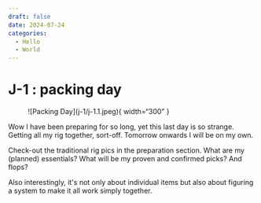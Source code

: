 ```yaml
---
draft: false 
date: 2024-07-24 
categories:
  - Hello
  - World
---
```


# J-1 : packing day

<figure markdown>
![Packing Day](j-1/j-1.1.jpeg){ width=“300” }
</figure>

Wow I have been preparing for so long, yet this last day is so strange. Getting all my rig together, sort-off. Tomorrow onwards I will be on my own. 

Check-out the traditional rig pics in the preparation section. What are my (planned) essentials? What will be my proven and confirmed picks? And flops?

Also interestingly, it's not only about individual items but also about figuring a system to make it all work simply together.



<!-- more -->


